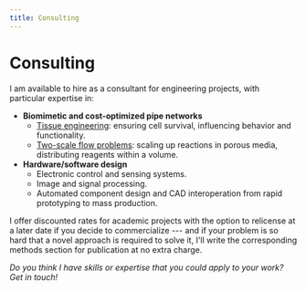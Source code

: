 ```yaml
---
title: Consulting
---
```


# Consulting

I am available to hire as a consultant for engineering projects, with particular expertise in:
- **Biomimetic and cost-optimized pipe networks**
  - [Tissue engineering](/consulting/bioengineering): ensuring cell survival, influencing behavior and functionality.
  - [Two-scale flow problems](/consulting/industrial): scaling up reactions in porous media, distributing reagents within a volume.
- **Hardware/software design**
  - Electronic control and sensing systems.
  - Image and signal processing.
  - Automated component design and CAD interoperation from rapid prototyping to mass production.

I offer discounted rates for academic projects with the option to relicense at a later date if you decide to commercialize --- and if your problem is so hard that a novel approach is required to solve it, I'll write the corresponding methods section for publication at no extra charge.

_Do you think I have skills or expertise that you could apply to your work? Get in touch!_
